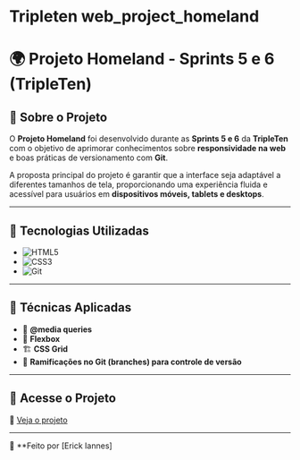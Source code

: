 # Tripleten web_project_homeland

# 🌍 Projeto Homeland - Sprints 5 e 6 (TripleTen)

## 📌 Sobre o Projeto

O **Projeto Homeland** foi desenvolvido durante as **Sprints 5 e 6** da **TripleTen** com o objetivo de aprimorar conhecimentos sobre **responsividade na web** e boas práticas de versionamento com **Git**.

A proposta principal do projeto é garantir que a interface seja adaptável a diferentes tamanhos de tela, proporcionando uma experiência fluida e acessível para usuários em **dispositivos móveis, tablets e desktops**.

---

## 🚀 Tecnologias Utilizadas

- ![HTML5](https://img.shields.io/badge/HTML5-%23E34F26.svg?style=flat&logo=html5&logoColor=white)
- ![CSS3](https://img.shields.io/badge/CSS3-%231572B6.svg?style=flat&logo=css3&logoColor=white)
- ![Git](https://img.shields.io/badge/Git-F05032?style=flat&logo=git&logoColor=white)

---

## 🎯 Técnicas Aplicadas

- 📱 **@media queries**
- 📏 **Flexbox**
- 🏗️ **CSS Grid**
- 🌿 **Ramificações no Git (branches) para controle de versão**

---

## 🔗 Acesse o Projeto

🔗 [Veja o projeto](https://iannes26.github.io/web_project_homeland/)

---

🔹 \*\*Feito por [Erick Iannes]

